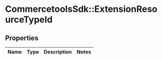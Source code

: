 # CommercetoolsSdk::ExtensionResourceTypeId

## Properties
Name | Type | Description | Notes
------------ | ------------- | ------------- | -------------

